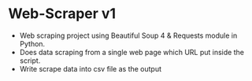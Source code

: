 
# Web-Scraper v1

* Web scraping project using Beautiful Soup 4 & Requests module in Python.
* Does data scraping from a single web page which URL put inside the script.
* Write scrape data into csv file as the output